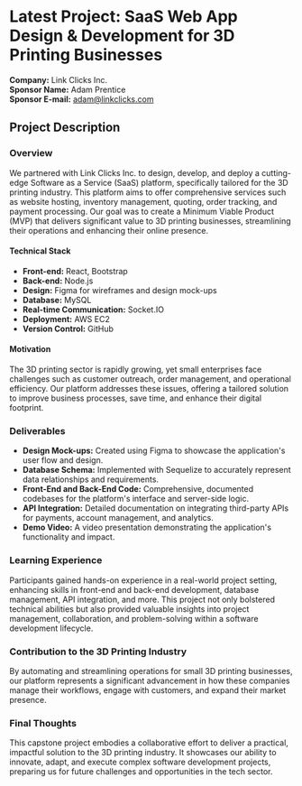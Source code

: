 # Latest Project: SaaS Web App Design & Development for 3D Printing Businesses

**Company:** Link Clicks Inc.  
**Sponsor Name:** Adam Prentice  
**Sponsor E-mail:** [adam@linkclicks.com](mailto:adam@linkclicks.com)  

## Project Description

### Overview

We partnered with Link Clicks Inc. to design, develop, and deploy a cutting-edge Software as a Service (SaaS) platform, specifically tailored for the 3D printing industry. This platform aims to offer comprehensive services such as website hosting, inventory management, quoting, order tracking, and payment processing. Our goal was to create a Minimum Viable Product (MVP) that delivers significant value to 3D printing businesses, streamlining their operations and enhancing their online presence.

#### Technical Stack

- **Front-end:** React, Bootstrap
- **Back-end:** Node.js
- **Design:** Figma for wireframes and design mock-ups
- **Database:** MySQL
- **Real-time Communication:** Socket.IO
- **Deployment:** AWS EC2
- **Version Control:** GitHub

#### Motivation

The 3D printing sector is rapidly growing, yet small enterprises face challenges such as customer outreach, order management, and operational efficiency. Our platform addresses these issues, offering a tailored solution to improve business processes, save time, and enhance their digital footprint.

### Deliverables

- **Design Mock-ups:** Created using Figma to showcase the application's user flow and design.
- **Database Schema:** Implemented with Sequelize to accurately represent data relationships and requirements.
- **Front-End and Back-End Code:** Comprehensive, documented codebases for the platform's interface and server-side logic.
- **API Integration:** Detailed documentation on integrating third-party APIs for payments, account management, and analytics.
- **Demo Video:** A video presentation demonstrating the application's functionality and impact.

### Learning Experience

Participants gained hands-on experience in a real-world project setting, enhancing skills in front-end and back-end development, database management, API integration, and more. This project not only bolstered technical abilities but also provided valuable insights into project management, collaboration, and problem-solving within a software development lifecycle.

### Contribution to the 3D Printing Industry

By automating and streamlining operations for small 3D printing businesses, our platform represents a significant advancement in how these companies manage their workflows, engage with customers, and expand their market presence.

### Final Thoughts

This capstone project embodies a collaborative effort to deliver a practical, impactful solution to the 3D printing industry. It showcases our ability to innovate, adapt, and execute complex software development projects, preparing us for future challenges and opportunities in the tech sector.



